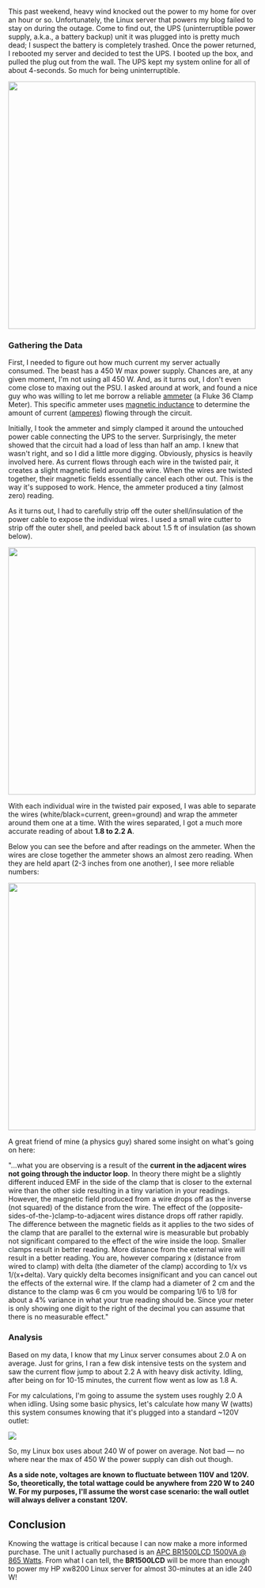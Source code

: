 This past weekend, heavy wind knocked out the power to my home for over an hour or so.  Unfortunately, the Linux server that powers my blog failed to stay on during the outage.  Come to find out, the UPS (uninterruptible power supply, a.k.a., a battery backup) unit it was plugged into is pretty much dead; I suspect the battery is completely trashed.  Once the power returned, I rebooted my server and decided to test the UPS.  I booted up the box, and pulled the plug out from the wall.  The UPS kept my system online for all of about 4-seconds.  So much for being uninterruptible.

<img src="https://raw.githubusercontent.com/markkolich/blog/master/content/static/entries/picking-the-right-ups-battery-backup-and-figuring-out-how-much-it-costs-to-self-host/ammeter-xw8000.jpg" width="500">

### Gathering the Data

First, I needed to figure out how much current my server actually consumed.  The beast has a 450 W max power supply.  Chances are, at any given moment, I'm not using all 450 W.  And, as it turns out, I don't even come close to maxing out the PSU.  I asked around at work, and found a nice guy who was willing to let me borrow a reliable [ammeter](http://en.wikipedia.org/wiki/Ammeter) (a Fluke 36 Clamp Meter).  This specific ammeter uses [magnetic inductance](http://en.wikipedia.org/wiki/Magnetic_inductance) to determine the amount of current ([amperes](http://en.wikipedia.org/wiki/Ampere)) flowing through the circuit.

Initially, I took the ammeter and simply clamped it around the untouched power cable connecting the UPS to the server.  Surprisingly, the meter showed that the circuit had a load of less than half an amp.  I knew that wasn't right, and so I did a little more digging.  Obviously, physics is heavily involved here.  As current flows through each wire in the twisted pair, it creates a slight magnetic field around the wire.  When the wires are twisted together, their magnetic fields essentially cancel each other out.  This is the way it's supposed to work.  Hence, the ammeter produced a tiny (almost zero) reading.

As it turns out, I had to carefully strip off the outer shell/insulation of the power cable to expose the individual wires.  I used a small wire cutter to strip off the outer shell, and peeled back about 1.5 ft of insulation (as shown below).

<img src="https://raw.githubusercontent.com/markkolich/blog/master/content/static/entries/picking-the-right-ups-battery-backup-and-figuring-out-how-much-it-costs-to-self-host/ammeter-stripped-cable.jpg" width="500">

With each individual wire in the twisted pair exposed, I was able to separate the wires (white/black=current, green=ground) and wrap the ammeter around them one at a time.  With the wires separated, I got a much more accurate reading of about **1.8 to 2.2 A**.

Below you can see the before and after readings on the ammeter.  When the wires are close together the ammeter shows an almost zero reading.  When they are held apart (2-3 inches from one another), I see more reliable numbers:

<img src="https://raw.githubusercontent.com/markkolich/blog/master/content/static/entries/picking-the-right-ups-battery-backup-and-figuring-out-how-much-it-costs-to-self-host/ammeter-before-after.jpg" width="500">

A great friend of mine (a physics guy) shared some insight on what's going on here:

"...what you are observing is a result of the **current in the adjacent wires not going through the inductor loop**.  In theory there might be a slightly different induced EMF in the side of the clamp that is closer to the external wire than the other side resulting in a tiny variation in your readings.  However, the magnetic field produced from a wire drops off as the inverse (not squared) of the distance from the wire.  The effect of the (opposite-sides-of-the-)clamp-to-adjacent wires distance drops off rather rapidly.  The difference between the magnetic fields as it applies to the two sides of the clamp that are parallel to the external wire is measurable but probably not significant compared to the effect of the wire inside the loop.  Smaller clamps result in better reading.  More distance from the external wire will result in a better reading.  You are, however comparing x (distance from wired to clamp) with delta (the diameter of the clamp) according to 1/x vs 1/(x+delta).  Vary quickly delta becomes insignificant and you can cancel out the effects of the external wire.  If the clamp had a diameter of 2 cm and the distance to the clamp was 6 cm you would be comparing 1/6 to 1/8 for about a 4% variance in what your true reading should be.  Since your meter is only showing one digit to the right of the decimal you can assume that there is no measurable effect."

### Analysis

Based on my data, I know that my Linux server consumes about 2.0 A on average.  Just for grins, I ran a few disk intensive tests on the system and saw the current flow jump to about 2.2 A with heavy disk activity.  Idling, after being on for 10-15 minutes, the current flow went as low as 1.8 A.

For my calculations, I'm going to assume the system uses roughly 2.0 A when idling.  Using some basic physics, let's calculate how many W (watts) this system consumes knowing that it's plugged into a standard ~120V outlet:

<img src="https://raw.githubusercontent.com/markkolich/blog/master/content/static/entries/picking-the-right-ups-battery-backup-and-figuring-out-how-much-it-costs-to-self-host/ammeter-wattage.png">

So, my Linux box uses about 240 W of power on average.  Not bad &mdash; no where near the max of 450 W the power supply can dish out though.

**As a side note, voltages are known to fluctuate between 110V and 120V.  So, theoretically, the total wattage could be anywhere from 220 W to 240 W.  For my purposes, I'll assume the worst case scenario: the wall outlet will always deliver a constant 120V.**

## Conclusion

Knowing the wattage is critical because I can now make a more informed purchase.  The unit I actually purchased is an [APC BR1500LCD 1500VA @ 865 Watts](http://www.amazon.com/gp/product/B000NDA5E0).  From what I can tell, the **BR1500LCD** will be more than enough to power my HP xw8200 Linux server for almost 30-minutes at an idle 240 W!
